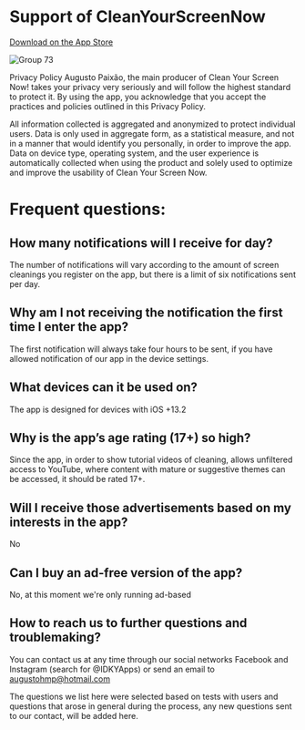 # Support of CleanYourScreenNow
[Download on the App Store](https://apps.apple.com/us/developer/augusto-paixao/id1454678684)

![Group 73](https://user-images.githubusercontent.com/37581896/76811710-529bf600-67d1-11ea-9797-d7d459a3f699.png)

Privacy Policy
Augusto Paixão, the main producer of Clean Your Screen Now! takes your privacy very seriously and will follow the highest standard to protect it. By using the app, you acknowledge that you accept the practices and policies outlined in this Privacy Policy.

All information collected is aggregated and anonymized to protect individual users. Data is only used in aggregate form, as a statistical measure, and not in a manner that would identify you personally, in order to improve the app. Data on device type, operating system, and the user experience is automatically collected when using the product and solely used to optimize and improve the usability of Clean Your Screen Now.


# Frequent questions:
## How many notifications will I receive for day?
The number of notifications will vary according to the amount of screen cleanings you register on the app, but there is a limit of six notifications sent per day.

## Why am I not receiving the notification the first time I enter the app?
The first notification will always take four hours to be sent, if you have allowed notification of our app in the device settings.

## What devices can it be used on?
The app is designed for devices with iOS +13.2

## Why is the app’s age rating (17+) so high?
Since the app, in order to show tutorial videos of cleaning, allows unfiltered access to YouTube, where content with mature or suggestive themes can be accessed, it should be rated 17+.

## Will I receive those advertisements based on my interests in the app?
No

## Can I buy an ad-free version of the app?
No, at this moment we're only running ad-based

## How to reach us to further questions and troublemaking?
You can contact us at any time through our social networks Facebook and Instagram (search for @IDKYApps) or send an email to augustohmp@hotmail.com

The questions we list here were selected based on tests with users and questions that arose in general during the process, any new questions sent to our contact, will be added here.
